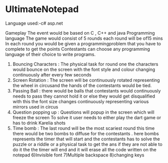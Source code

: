 # UltimateNotepad
Language used:-c# asp.net

Gameplay
The event would be based on C , C++ and java Programming language The game would consist of 5 rounds each round will be of15 mins In each round you would be given a programmingproblem that you have to complete to get the points Contestants can choose any programming language of their choice to write programs.

1) Bouncing Characters : The physical task for round one the characters would bounce on the screen with the font style and colour changing continuously after every few seconds 
2) Screen Rotation : The screen will be continuously rotated representing the wheel in circusand the hands of the contestants would be tied. 
3) Passing Ball : there would be balls that contestants would continuously needs to pass they cannot hold it or else they would get disqualified with this the font size changes continuously representing various mirrors used in circus 
4) Question popping up : Questions will popup in the screen which will freeze the screen To solve it user needs to either play the dart game or has to drink Karelia shots 
5) Time bomb : The last round will be the most scariest round this time there would be two bombs to diffuse for the contestants .
              here bombs represents the timer that will start and the contestants has to solve the puzzle or a riddle or a physical task to get the ans if they are not able to do it the the timer will end and it will erase all the code written on the notepad
6)Invisible font
7)Multiple backspace
8)changing keys

